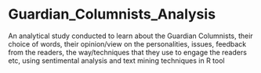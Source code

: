 # Guardian_Columnists_Analysis

An analytical study conducted to learn about the Guardian Columnists, their choice of words, their opinion/view on the personalities, 
issues, feedback from the readers, the way/techniques that they use to engage the readers etc, using sentimental analysis and text 
mining techniques in R tool
